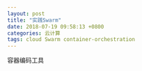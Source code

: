 ```yaml
---
layout: post
title: "实践Swarm"
date: 2018-07-19 09:58:13 +0800
categories: 云计算
tags: cloud Swarm container-orchestration
---
```


容器编码工具